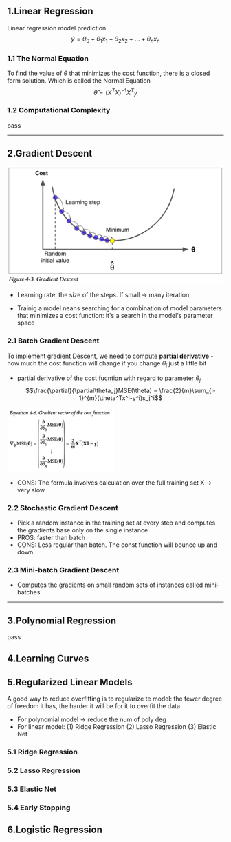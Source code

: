 ## 1.Linear Regression
Linear regression model prediction
$$\hat{y}  = \theta_{0} + \theta_{1}x_1 + \theta_{2}x_2 + ... + \theta_{n}x_n$$
### 1.1 The Normal Equation
To find the value of $\theta$ that minimizes the cost function, there is a closed form solution. Which is  called the Normal Equation
$$\hat{\theta} = (X^{T}X)^{-1} X^{T}y$$
### 1.2 Computational Complexity
pass

----
## 2.Gradient Descent
![](./img/4.3.png)

- Learning rate: the size of the steps. If small -> many iteration

- Trainig a model neans searching for a combination of model parameters that minimizes a cost function: it's a search in the model's parameter space

### 2.1 Batch Gradient Descent
To implement gradient Descent, we need to compute **partial derivative** - how much the cost function will change if you change $\theta_j$ just a little bit

- partial derivative of the cost fucntion with regard to parameter $\theta_j$
$$\frac{\partial}{\partial\theta_j}MSE(\theta) = \frac{2}{m}\sum_{i-1}^{m}(\theta^Tx^i-y^i)s_j^i$$

<img src="./img/4.6.png" width="250" >

- CONS: The formula involves calculation over the full training set X -> very slow

### 2.2 Stochastic Gradient Descent
- Pick a random instance in the training set at every step and computes the gradients base only on the single instance
- PROS: faster than batch
- CONS: Less regular than batch. The const function will bounce up and down

### 2.3 Mini-batch Gradient Descent
- Computes the gradients on small random sets of instances called mini-batches

----

## 3.Polynomial Regression
pass

## 4.Learning Curves

## 5.Regularized Linear Models
A good way to reduce overfitting is to regularize te model: the fewer degree of freedom it has, the harder it will be for it to overfit the data
- For polynomial model -> reduce the num of poly deg
- For linear model: (1) Ridge Regression (2) Lasso Regression (3) Elastic Net

### 5.1 Ridge Regression

### 5.2 Lasso Regression
### 5.3 Elastic Net
### 5.4 Early Stopping

## 6.Logistic Regression
